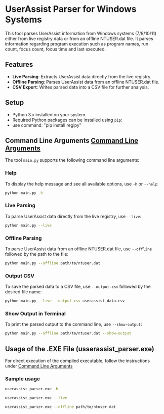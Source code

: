# UserAssist Parser for Windows Systems

This tool parses UserAssist information from Windows systems (7/8/10/11) either from live registry data or from an offline NTUSER.dat file. It parses information regarding program execution such as program names, run count, focus count, focus time and last executed.

## Features

- **Live Parsing**: Extracts UserAssist data directly from the live registry.
- **Offline Parsing**: Parses UserAssist data from an offline NTUSER.dat file.
- **CSV Export**: Writes parsed data into a CSV file for further analysis.

## Setup

- Python 3.x installed on your system.
- Required Python packages can be installed using `pip`: 
- use command: "pip install regipy"

## Command Line Arguments [Command Line Arguments](#command-line-arguments)

The tool `main.py` supports the following command line arguments:

### Help

To display the help message and see all available options, use `-h` or `--help`:

```bash
python main.py -h
```

### Live Parsing

To parse UserAssist data directly from the live registry, use `--live`:

```bash
python main.py --live
```

### Offline Parsing

To parse UserAssist data from an offline NTUSER.dat file, use `--offline` followed by the path to the file:

```bash
python main.py --offline path/to/ntuser.dat
```

### Output CSV

To save the parsed data to a CSV file, use `--output-csv` followed by the desired file name:

```bash
python main.py --live --output-csv userassist_data.csv
```

### Show Output in Terminal

To print the parsed output to the command line, use `--show-output`:

```bash
python main.py --offline path/to/ntuser.dat --show-output
```

## Usage of the .EXE File (usserassist_parser.exe)

For direct execution of the compiled executable, follow the instructions under [Command Line Arguments](#command-line-arguments)

### Sample usage

```bash
userassist_parser.exe -h
```

```bash
userassist_parser.exe --live
```

```bash
userassist_parser.exe --offline path/to/ntuser.dat
```
